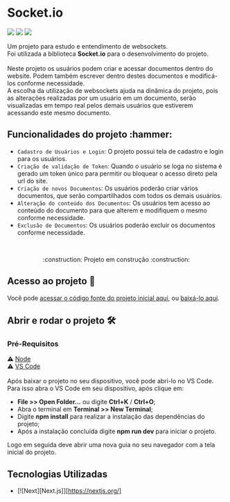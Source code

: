 <h1>Socket.io</h1>

<p>
  <img src="https://img.shields.io/badge/status-em%20desenvolvimento-brightgreen"/>
  <img src="https://img.shields.io/badge/última%20atualização-fevereiro-yellowgreen"/>
  <img src="https://img.shields.io/badge/NPM-8.19.2-blueviolet"/>
</p>

Um projeto para estudo e entendimento de websockets.<br>
Foi utilizada a biblioteca <b>Socket.io</b> para o desenvolvimento do projeto.<br>
<br>
Neste projeto os usuários podem criar e acessar documentos dentro do website. Podem também escrever dentro destes documentos e modificá-los conforme necessidade.<br>
A escolha da utilização de websockets ajuda na dinâmica do projeto, pois as alterações realizadas por um usuário em um documento, serão visualizadas em tempo real pelos demais usuários que estiverem acessando este mesmo documento.<br>

<h2>Funcionalidades do projeto :hammer: </h2>

- `Cadastro de Usuários e Login`: O projeto possui tela de cadastro e login para os usuários.
- `Criação de validação de Token`: Quando o usuário se loga no sistema é gerado um token único para permitir ou bloquear o acesso direto pela url do site.
- `Criação de novos Documentos`: Os usuários poderão criar vários documentos, que serão compartilhados com todos os demais usuários.
- `Alteração do conteúdo dos Documentos`: Os usuários tem acesso ao conteúdo do documento para que alterem e modifiquem o mesmo conforme necessidade.
- `Exclusão de Documentos`: Os usuários poderão excluir os documentos conforme necessidade.<br>
<br>
<p align="center">
:construction: Projeto em construção :construction:
</p>

<h2>Acesso ao projeto 📁</h2>

Você pode [acessar o código fonte do projeto inicial aqui](https://github.com/angelobordin/Socket.io), ou [baixá-lo aqui](https://github.com/angelobordin/Socket.io/archive/refs/heads/master.zip).

<h2>Abrir e rodar o projeto 🛠️</h2>
<h3>Pré-Requisitos</h3>

⚠️ [Node](https://nodejs.org/en/)<br>
⚠️ [VS Code](https://code.visualstudio.com/Download)<br>
<br>
Após baixar o projeto no seu dispositivo, você pode abri-lo no VS Code.<br>
Para isso abra o VS Code em seu dispositivo, após clique em:

- **File >> Open Folder...** ou digite **Ctrl+K** / **Ctrl+O**;
- Abra o terminal em **Terminal >> New Terminal**;
- Digite **npm install** para realizar a instalação das dependências do projeto;
- Após a instalação concluída digite **npm run dev** para iniciar o projeto.

Logo em seguida deve abrir uma nova guia no seu navegador com a tela inicial do projeto.

<h2>Tecnologias Utilizadas</h2>


* [![Next][Next.js]][https://nextjs.org/]
